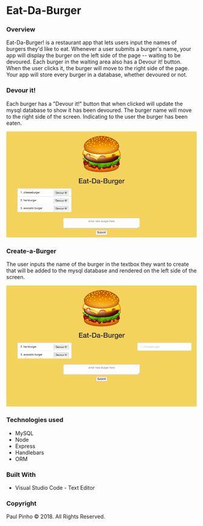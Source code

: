 # Eat-Da-Burger

### Overview

Eat-Da-Burger! is a restaurant app that lets users input the names of burgers they'd like to eat. Whenever a user submits a burger's name, your app will display the burger on the left side of the page -- waiting to be devoured. Each burger in the waiting area also has a Devour it! button. When the user clicks it, the burger will move to the right side of the page. Your app will store every burger in a database, whether devoured or not.

### Devour it!
Each burger has a "Devour it!" button that when clicked will update the mysql database to show it has been devoured.  The burger name will move to the right side of the screen.  Indicating to the user the burger has been eaten.

![Alt text](https://raw.githubusercontent.com/rdotchin/burger/master/public/assets/img/burger1.gif "Devour-a-Burger")

### Create-a-Burger
The user inputs the name of the burger in the textbox they want to create that will be added to the mysql database and rendered on the left side of the screen.

![Alt text](https://raw.githubusercontent.com/rdotchin/burger/master/public/assets/img/burger2.gif "Create-a-Burger")

### Technologies used

* MySQL
* Node
* Express
* Handlebars
* ORM

### Built With

* Visual Studio Code - Text Editor

### Copyright

Paul Pinho © 2018. All Rights Reserved.